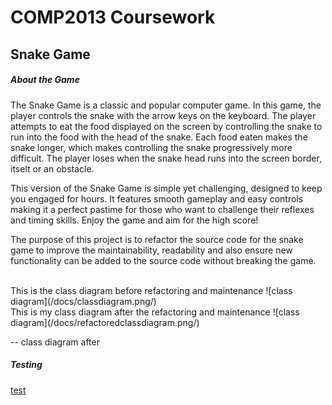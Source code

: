 # COMP2013 Coursework

## Snake Game
##### About the Game
<p>The Snake Game is a classic and popular computer game. In this game, the player controls the snake with the arrow keys on the keyboard. The player attempts to eat the food displayed on the screen by controlling the snake to run into the food with the head of the snake. Each food eaten makes the snake longer, which makes controlling the snake progressively more difficult. The player loses when the snake head runs into the screen border, itselt or an obstacle.</p>

<p>This version of the Snake Game is simple yet challenging, designed to keep you engaged for hours. It features smooth gameplay and easy controls making it a perfect pastime for those who want to challenge their reflexes and timing skills. Enjoy the game and aim for the high score!</p>
<p>The purpose of this project is to refactor the source code for the snake game to improve the maintainability, readability and also ensure new functionality can be added to the source code without breaking the game.</p>
<br>This is the class diagram before refactoring and maintenance 
![class diagram](/docs/classdiagram.png/)
<br>This is my class diagram after the refactoring and maintenance
![class diagram](/docs/refactoredclassdiagram.png/)

-- class diagram after
##### Testing
[test](/docs/test.md/)





